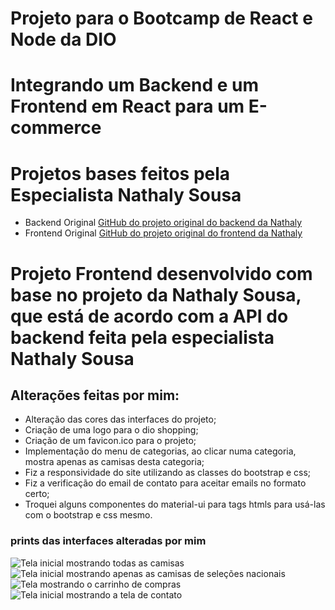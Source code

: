 # Projeto para o Bootcamp de React e Node da DIO

# Integrando um Backend e um Frontend em React para um E-commerce

# Projetos bases feitos pela Especialista Nathaly Sousa
- Backend Original
[GitHub do projeto original do backend da Nathaly](https://github.com/nathyts/api-dioshopping)
- Frontend Original
[GitHub do projeto original do frontend da Nathaly](https://github.com/nathyts/dioshopping)

# Projeto Frontend desenvolvido com base no projeto da Nathaly Sousa, que está de acordo com a API do backend feita pela especialista Nathaly Sousa

## Alterações feitas por mim:
- Alteração das cores das interfaces do projeto;
- Criação de uma logo para o dio shopping;
- Criação de um favicon.ico para o projeto;
- Implementação do menu de categorias, ao clicar numa categoria, mostra apenas as camisas desta categoria;
- Fiz a responsividade do site utilizando as classes do bootstrap e css;
- Fiz a verificação do email de contato para aceitar emails no formato certo;
- Troquei alguns componentes do material-ui para tags htmls para usá-las com o bootstrap e css mesmo.

### prints das interfaces alteradas por mim
![Tela inicial mostrando todas as camisas](https://github.com/alissonrangel/dioshopping/tree/main/src/images/inicial.png)
![Tela inicial mostrando apenas as camisas de seleções nacionais](https://github.com/alissonrangel/dioshopping/tree/main/src/images/inicial2.png)
![Tela mostrando o carrinho de compras](https://github.com/alissonrangel/dioshopping/tree/main/src/assets/images/cart.png)
![Tela inicial mostrando a tela de contato](https://github.com/alissonrangel/dioshopping/tree/main/src/images/contato.png)